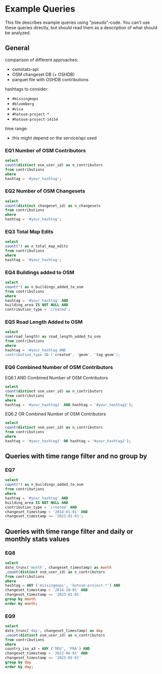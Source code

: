 # Example Queries
This file describes example queries using "pseudo"-code. You can't use these queries directly, but should read them as a description of what should be analyzed.

## General
comparison of different approaches:
* osmstats-api
* OSM changeset DB (+ OSHDB)
* parquet file with OSHDB contributions

hashtags to consider:
* `#missingmaps`
* `#bloomberg`
* `#visa`
* `#hotosm-project-*`
* `#hotosm-project-14154`

time range:
* this might depend on the service/api used

### EQ1 Number of OSM Contributors
```sql
select
count(distinct osm_user_id) as n_contributors
from contributions
where
hashtag = '#your_hashtag';
```

### EQ2 Number of OSM Changesets
```sql
select
count(distinct changeset_id) as n_changesets
from contributions
where
hashtag = '#your_hashtag';
```

### EQ3 Total Map Edits
```sql
select
count(*) as n_total_map_edits
from contributions
where
hashtag = '#your_hashtag';
```

### EQ4 Buildings added to OSM
```sql
select
count(*) as n_buildings_added_to_osm
from contributions
where
hashtag = '#your_hashtag' AND
building_area IS NOT NULL AND
contribution_type = 'created';
```

### EQ5 Road Length Added to OSM
```sql
select
sum(road_length) as road_length_added_to_osm
from contributions
where
hashtag = '#your_hashtag AND
contribution_type IN ('created', 'geom', 'tag-geom');
```

### EQ6 Combined Number of OSM Contributors
EQ6.1 AND Combined Number of OSM Contributors
```sql
select
count(distinct osm_user_id) as n_contributors
from contributions
where
hashtag = '#your_hashtag1' AND hashtag = '#your_hashtag2');
```

EQ6.2 OR Combined Number of OSM Contributors
```sql
select
count(distinct osm_user_id) as n_contributors
from contributions
where
hashtag = '#your_hashtag1' OR hashtag = '#your_hashtag2');
```

## Queries with time range filter and no group by
### EQ7
```sql
select
count(*) as n_buildings_added_to_osm
from contributions
where
hashtag = '#your_hashtag' AND
building_area IS NOT NULL AND
contribution_type = 'created' AND
changeset_timestamp > '2014-01-01' AND
changeset_timestamp <= '2023-01-01';
```

## Queries with time range filter and daily or monthly stats values

### EQ8
```sql
select
date_trunc('month', changeset_timestamp) as month
,count(distinct osm_user_id) as n_contributors
from contributions
where
hashtag = ANY ('missingmaps', 'hotosm-project-*') AND
changeset_timestamp > '2014-10-01' AND
changeset_timestamp <= '2023-01-01'
group by month
order by month;
```

### EQ9
```sql
select
date_trunc('day', changeset_timestamp) as day
,count(distinct osm_user_id) as n_contributors
from contributions
where
country_iso_a3 = ANY ('DEU', 'FRA') AND
changeset_timestamp > '2022-06-01' AND
changeset_timestamp <= '2023-01-01'
group by day
order by day;
```

